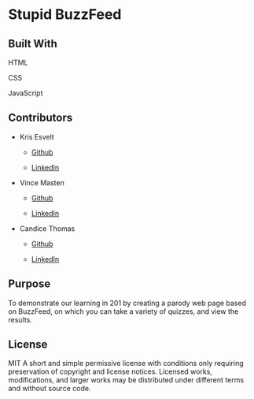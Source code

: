 # Stupid BuzzFeed

## Built With

HTML

CSS

JavaScript

## Contributors

* Kris Esvelt

   * [Github](https://github.com/kris3579)

   * [LinkedIn](https://www.linkedin.com/in/kristianesvelt/)

* Vince Masten

   * [Github](https://github.com/vmasten)

   * [LinkedIn](https://www.linkedin.com/in/vmasten/)

* Candice Thomas

   * [Github](https://github.com/canned-ice)

    * [LinkedIn](https://www.linkedin.com/in/cndcthms/)

## Purpose

To demonstrate our learning in 201 by creating a parody web page based on BuzzFeed, on which you can take a variety of quizzes, and view the results.

## License

MIT A short and simple permissive license with conditions only requiring preservation of copyright and license notices. Licensed works, modifications, and larger works may be distributed under different terms and without source code.